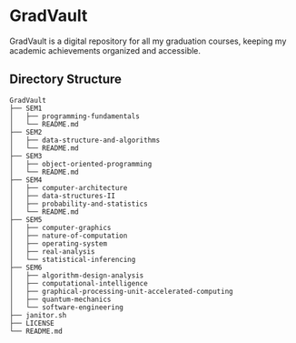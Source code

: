 # GradVault

GradVault is a digital repository for all my graduation courses, keeping my academic achievements organized and accessible.

## Directory Structure

```
GradVault
├── SEM1
│   ├── programming-fundamentals
│   └── README.md
├── SEM2
│   ├── data-structure-and-algorithms
│   └── README.md
├── SEM3
│   ├── object-oriented-programming
│   └── README.md
├── SEM4
│   ├── computer-architecture
│   ├── data-structures-II
│   ├── probability-and-statistics
│   └── README.md
├── SEM5
│   ├── computer-graphics
│   ├── nature-of-computation
│   ├── operating-system
│   ├── real-analysis
│   └── statistical-inferencing
├── SEM6
│   ├── algorithm-design-analysis
│   ├── computational-intelligence
│   ├── graphical-processing-unit-accelerated-computing
│   ├── quantum-mechanics
│   └── software-engineering
├── janitor.sh
├── LICENSE
└── README.md
```